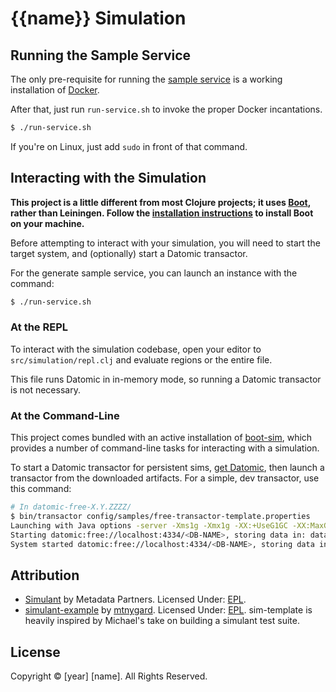 # {{name}} Simulation

## Running the Sample Service

The only pre-requisite for running the [sample service](https://github.com/homegrownlabs/sim-sample-service) is a working
installation of [Docker](https://docs.docker.com/).

After that, just run `run-service.sh` to invoke the proper Docker incantations.

```sh
$ ./run-service.sh
```

If you're on Linux, just add `sudo` in front of that command.

## Interacting with the Simulation

**This project is a little different from most Clojure projects; it uses
[Boot](http://boot-clj.com/), rather than Leiningen. Follow the [installation
instructions](https://github.com/boot-clj/boot#install) to install Boot on your
machine.**

Before attempting to interact with your simulation, you will need to start the
target system, and (optionally) start a Datomic transactor.

For the generate sample service, you can launch an instance with the command:

```sh
$ ./run-service.sh
```

### At the REPL

To interact with the simulation codebase, open your editor to
`src/simulation/repl.clj` and evaluate regions or the entire file.

This file runs Datomic in in-memory mode, so running a Datomic transactor is
not necessary.

### At the Command-Line

This project comes bundled with an active installation of
[boot-sim](https://github.com/homegrownlabs/boot-sim), which provides a number
of command-line tasks for interacting with a simulation.

To start a Datomic transactor for persistent sims, [get
Datomic](http://www.datomic.com/get-datomic.html), then launch a transactor
from the downloaded artifacts. For a simple, dev transactor, use this command:

```sh
# In datomic-free-X.Y.ZZZZ/
$ bin/transactor config/samples/free-transactor-template.properties
Launching with Java options -server -Xms1g -Xmx1g -XX:+UseG1GC -XX:MaxGCPauseMillis=50
Starting datomic:free://localhost:4334/<DB-NAME>, storing data in: data ...
System started datomic:free://localhost:4334/<DB-NAME>, storing data in: data
```

## Attribution

* [Simulant](github.com/datomic/simulant) by Metadata Partners. Licensed Under: [EPL](http://opensource.org/licenses/eclipse-1.0.php).
* [simulant-example](https://github.com/mtnygard/simulant-example/) by [mtnygard](https://github.com/mtnygard/). Licensed Under: [EPL](http://opensource.org/licenses/eclipse-1.0.php). sim-template is heavily inspired by Michael's take on building a simulant test suite.

## License

Copyright © [year] [name]. All Rights Reserved.
